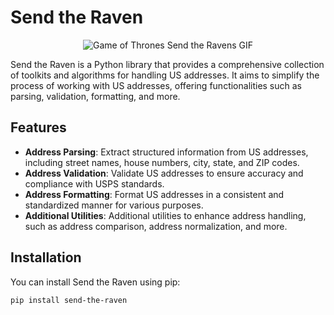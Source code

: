 # Send the Raven

<p align="center">
  <img src="https://media.giphy.com/media/l0MYt5jPR6QX5pnqM/giphy.gif" alt="Game of Thrones Send the Ravens GIF">
</p>

Send the Raven is a Python library that provides a comprehensive collection of toolkits and algorithms for handling US addresses. It aims to simplify the process of working with US addresses, offering functionalities such as parsing, validation, formatting, and more.

## Features

- **Address Parsing**: Extract structured information from US addresses, including street names, house numbers, city, state, and ZIP codes.
- **Address Validation**: Validate US addresses to ensure accuracy and compliance with USPS standards.
- **Address Formatting**: Format US addresses in a consistent and standardized manner for various purposes.
- **Additional Utilities**: Additional utilities to enhance address handling, such as address comparison, address normalization, and more.

## Installation

You can install Send the Raven using pip:

```shell
pip install send-the-raven
```